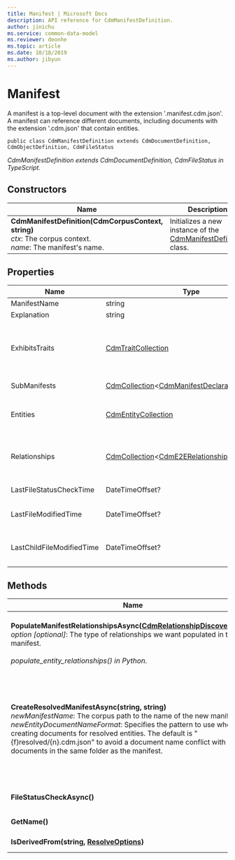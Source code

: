 ```yaml
---
title: Manifest | Microsoft Docs
description: API reference for CdmManifestDefinition.
author: jinichu
ms.service: common-data-model
ms.reviewer: deonhe 
ms.topic: article
ms.date: 10/18/2019
ms.author: jibyun
---
```


# Manifest

A manifest is a top-level document with the extension '.manifest.cdm.json'. A manifest can reference different documents, including documents with the extension '.cdm.json' that contain entities.

```
public class CdmManifestDefinition extends CdmDocumentDefinition, CdmObjectDefinition, CdmFileStatus
```
*CdmManifestDefinition extends CdmDocumentDefinition, CdmFileStatus in TypeScript.*

## Constructors
|Name|Description|
|---|---|
|**CdmManifestDefinition(CdmCorpusContext, string)**<br/>*ctx*: The corpus context.<br/>*name*: The manifest's name.<br/>|Initializes a new instance of the [CdmManifestDefinition](manifest.md) class.|

## Properties
|Name|Type|Description|
|---|---|---|
|ManifestName|string|The manifest's name.|
|Explanation|string|The manifest's explanation.|
|ExhibitsTraits|[CdmTraitCollection](traitcollection.md)|The collection of trait references that provide detailed meanings, semantics, usage parameters, or other application specific metadata.|
|SubManifests|[CdmCollection](collection.md)\<[CdmManifestDeclarationDefinition](manifestdeclaration.md)>|The collection of sub-manifests.|
|Entities|[CdmEntityCollection](entitycollection.md)|The entities declared in the manifest (can only be [LocalEntityDeclaration](localentitydeclaration.md) or [ReferencedEntityDeclaration](referencedentitydeclaration.md)).|
|Relationships|[CdmCollection](collection.md)\<[CdmE2ERelationship](e2erelationship.md)>|The collection of references that exist where either the outgoing entity or the incoming entity is defined in this folder.|
|LastFileStatusCheckTime|DateTimeOffset?|The last time the modified time was checked for this file.|
|LastFileModifiedTime|DateTimeOffset?|The last time this file was modified according to the OM.|
|LastChildFileModifiedTime|DateTimeOffset?|The greatest last time reported by any of the children objects about their file status check times.|


## Methods
|Name|Description|Return Type|
|---|---|---|
|**PopulateManifestRelationshipsAsync([CdmRelationshipDiscoveryStyle](relationshipdiscoverystyle.md))**<br/>*option [optional]*: The type of relationships we want populated in the manifest.<br/><br/>*populate_entity_relationships() in Python.*|Populates the relationships that the entities in the current manifest are involved in. This function is used to pre-calculate relationships that lead to optimizations during the resolution process.|Task|
|**CreateResolvedManifestAsync(string, string)**<br />*newManifestName*: The corpus path to the name of the new manifest. <br/>*newEntityDocumentNameFormat*:  Specifies the pattern to use when creating documents for resolved entities. The default is "\{f}resolved/\{n}.cdm.json" to avoid a document name conflict with documents in the same folder as the manifest.<br/>|Creates a resolved copy of the manifest. Every instance of the string \{n} from the argument is replaced with the entity name from the source manifest. Every instance of the string \{f} is replaced with the folder path from the source manifest to the source entity (if there is one that is possible as a relative location, else nothing). A manifest with all the entities resolved is returned.|Task\<[CdmManifestDefinition](manifest.md)>|
|**FileStatusCheckAsync()**|Updates the object and its children, if any, with the current time.|Task|
|**GetName()**|See [CdmObjectDefinition.GetName()](cdmobjectdefinition.md#methods).|string|
|**IsDerivedFrom(string, [ResolveOptions](../utilities/resolveoptions.md))**|See [CdmObject.IsDerivedFrom(...)](cdmobject.md#methods).|bool|


